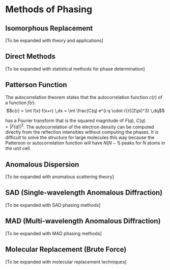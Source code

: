# Methods of Phasing

## Isomorphous Replacement
[To be expanded with theory and applications]

## Direct Methods
[To be expanded with statistical methods for phase determination]

## Patterson Function
The autocorrelation theorem states that the autocorrelation function $c(r)$ of a function $f(r)$:
$$c(r) = \int f(x) f(x+r) \,dx = \int \frac{C(q) e^{i q \cdot r}}{(2\pi)^3} \,dq$$

has a Fourier transform that is the squared magnitude of $F(q)$, $C(q) = |F(q)|^2$.
The autocorrelation of the electron density can be computed directly from the reflection intensities without computing the phases.
It is difficult to solve the structure for large molecules this way because the Patterson or autocorrelation function will have $N(N-1)$ peaks for $N$ atoms in the unit cell.

## Anomalous Dispersion
[To be expanded with anomalous scattering theory]

## SAD (Single-wavelength Anomalous Diffraction)
[To be expanded with SAD phasing methods]

## MAD (Multi-wavelength Anomalous Diffraction)  
[To be expanded with MAD phasing methods]

## Molecular Replacement (Brute Force)
[To be expanded with molecular replacement techniques]
